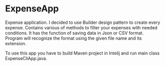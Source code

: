 # ExpenseApp
Expense application. 
I decided to use Builder design pattern to create every expense. Contains various of methods to filter your expenses with needed conditions. 
It has the function of saving data in Json or CSV format. Program will recognize the format using the given file name and its extension.

To use this app you have to build Maven project in Intelij and run main class ExpenseCliApp.java.
